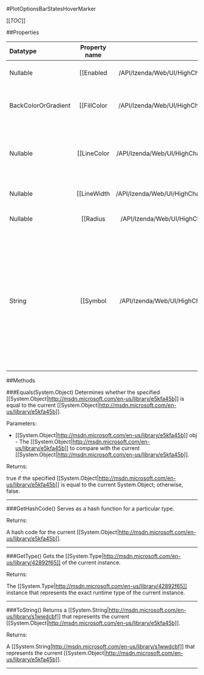 #PlotOptionsBarStatesHoverMarker

[[_TOC_]]

##Properties

|Datatype|Property name|Property description|Default Value|
|:-------|:----------:|:-----------------:|:-----------:|
|Nullable|[[Enabled|/API/Izenda/Web/UI/HighCharts/Options/CodeSamples/Izenda_Web_UI_HighCharts_Options_PlotOptionsBarStatesHoverMarker_Enabled]]| Enable or disable the point marker. Default: true |null|
|BackColorOrGradient|[[FillColor|/API/Izenda/Web/UI/HighCharts/Options/CodeSamples/Izenda_Web_UI_HighCharts_Options_PlotOptionsBarStatesHoverMarker_FillColor]]| The fill color of the point marker. When <code>null</code>, the series' or point's color is used. |null|
|Nullable|[[LineColor|/API/Izenda/Web/UI/HighCharts/Options/CodeSamples/Izenda_Web_UI_HighCharts_Options_PlotOptionsBarStatesHoverMarker_LineColor]]| The color of the point marker's outline. When <code>null</code>, the series' or point's color is used. Default: #FFFFFF |null|
|Nullable|[[LineWidth|/API/Izenda/Web/UI/HighCharts/Options/CodeSamples/Izenda_Web_UI_HighCharts_Options_PlotOptionsBarStatesHoverMarker_LineWidth]]| The width of the point marker's outline. Default: 0 |null|
|Nullable|[[Radius|/API/Izenda/Web/UI/HighCharts/Options/CodeSamples/Izenda_Web_UI_HighCharts_Options_PlotOptionsBarStatesHoverMarker_Radius]]| The radius of the point marker. Default: 0 |null|
|String|[[Symbol|/API/Izenda/Web/UI/HighCharts/Options/CodeSamples/Izenda_Web_UI_HighCharts_Options_PlotOptionsBarStatesHoverMarker_Symbol]]| A predefined shape or symbol for the marker. When null, the symbol is pulled from options.symbols. Other possible values are 'circle', 'square', 'diamond', 'triangle' and 'triangle-down'. Additionally, the URL to a graphic can be given on this form: 'url(graphic.png)'. |null|


##Methods

###Equals(System.Object)
Determines whether the specified [[System.Object|http://msdn.microsoft.com/en-us/library/e5kfa45b]] is equal to the current [[System.Object|http://msdn.microsoft.com/en-us/library/e5kfa45b]].

Parameters: 

* [[System.Object|http://msdn.microsoft.com/en-us/library/e5kfa45b]] obj  - The [[System.Object|http://msdn.microsoft.com/en-us/library/e5kfa45b]] to compare with the current [[System.Object|http://msdn.microsoft.com/en-us/library/e5kfa45b]].





Returns:

true if the specified [[System.Object|http://msdn.microsoft.com/en-us/library/e5kfa45b]] is equal to the current System.Object; otherwise, false.


---


###GetHashCode()
 Serves as a hash function for a particular type.  





Returns:

A hash code for the current [[System.Object|http://msdn.microsoft.com/en-us/library/e5kfa45b]].


---


###GetType()
Gets the [[System.Type|http://msdn.microsoft.com/en-us/library/42892f65]] of the current instance.





Returns:

The [[System.Type|http://msdn.microsoft.com/en-us/library/42892f65]] instance that represents the exact runtime type of the current instance.


---


###ToString()
Returns a [[System.String|http://msdn.microsoft.com/en-us/library/s1wwdcbf]] that represents the current [[System.Object|http://msdn.microsoft.com/en-us/library/e5kfa45b]].





Returns:

A [[System.String|http://msdn.microsoft.com/en-us/library/s1wwdcbf]] that represents the current [[System.Object|http://msdn.microsoft.com/en-us/library/e5kfa45b]].


---


